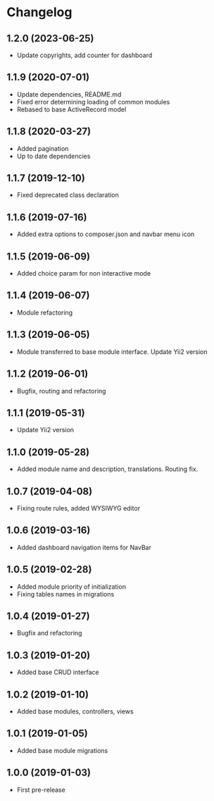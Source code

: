 Changelog
=========

## 1.2.0 (2023-06-25)
 * Update copyrights, add counter for dashboard

## 1.1.9 (2020-07-01)
 * Update dependencies, README.md
 * Fixed error determining loading of common modules
 * Rebased to base ActiveRecord model
 
## 1.1.8 (2020-03-27)
 * Added pagination
 * Up to date dependencies
 
## 1.1.7 (2019-12-10)
 * Fixed deprecated class declaration

## 1.1.6 (2019-07-16)
 * Added extra options to composer.json and navbar menu icon

## 1.1.5 (2019-06-09)
 * Added choice param for non interactive mode
 
## 1.1.4 (2019-06-07)
 * Module refactoring
 
## 1.1.3 (2019-06-05)
 * Module transferred to base module interface. Update Yii2 version

## 1.1.2 (2019-06-01)
 * Bugfix, routing and refactoring
 
## 1.1.1 (2019-05-31)
 * Update Yii2 version

## 1.1.0 (2019-05-28)
 * Added module name and description, translations. Routing fix.
 
## 1.0.7 (2019-04-08)
 * Fixing route rules, added WYSIWYG editor
 
## 1.0.6 (2019-03-16)
 * Added dashboard navigation items for NavBar

## 1.0.5 (2019-02-28)
 * Added module priority of initialization
 * Fixing tables names in migrations
 
## 1.0.4 (2019-01-27)
 * Bugfix and refactoring

## 1.0.3 (2019-01-20)
 * Added base CRUD interface
 
## 1.0.2 (2019-01-10)
 * Added base modules, controllers, views
 
## 1.0.1 (2019-01-05)
 * Added base module migrations

## 1.0.0 (2019-01-03)
 * First pre-release